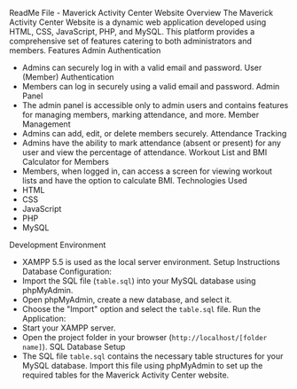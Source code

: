 ReadMe File - Maverick Activity Center Website
Overview
The Maverick Activity Center Website is a dynamic web application developed using HTML, CSS,
JavaScript, PHP, and MySQL. This platform provides a comprehensive set of features catering to
both administrators and members.
Features
Admin Authentication
- Admins can securely log in with a valid email and password.
User (Member) Authentication
- Members can log in securely using a valid email and password.
Admin Panel
- The admin panel is accessible only to admin users and contains features for managing members,
marking attendance, and more.
Member Management
- Admins can add, edit, or delete members securely.
Attendance Tracking
- Admins have the ability to mark attendance (absent or present) for any user and view the
percentage of attendance.
Workout List and BMI Calculator for Members
- Members, when logged in, can access a screen for viewing workout lists and have the option to
calculate BMI.
Technologies Used
- HTML
- CSS
- JavaScript
- PHP
- MySQL



Development Environment
- XAMPP 5.5 is used as the local server environment.
Setup Instructions
Database Configuration:
- Import the SQL file (`table.sql`) into your MySQL database using phpMyAdmin.
- Open phpMyAdmin, create a new database, and select it.
- Choose the "Import" option and select the `table.sql` file.
Run the Application:
- Start your XAMPP server.
- Open the project folder in your browser (`http://localhost/[folder name]`).
SQL Database Setup
- The SQL file `table.sql` contains the necessary table structures for your MySQL database. Import
this file using phpMyAdmin to set up the required tables for the Maverick Activity Center website.
